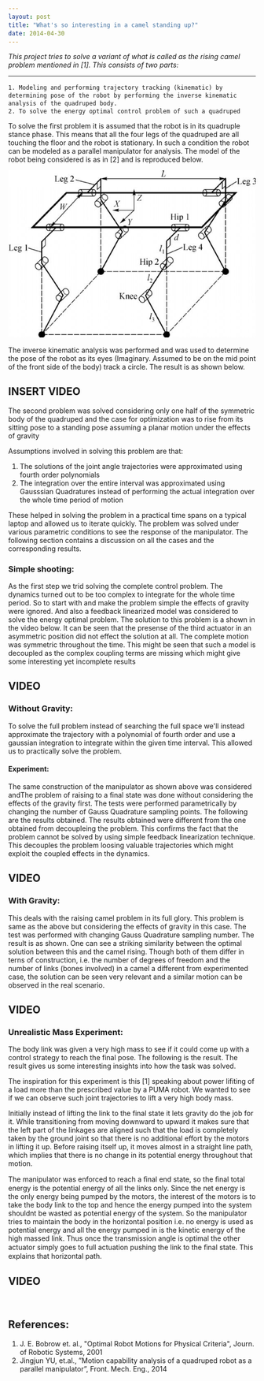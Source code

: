 ```yaml
---
layout: post
title: "What's so interesting in a camel standing up?"
date: 2014-04-30
---
```


*This project tries to solve a variant of what is called as the rising camel problem mentioned in [1]. This consists of two parts:*

***

    1. Modeling and performing trajectory tracking (kinematic) by determining pose of the robot by performing the inverse kinematic analysis of the quadruped body.
    2. To solve the energy optimal control problem of such a quadruped

To solve the first problem it is assumed that the robot is in its quadruple stance phase. This means that all the four legs of the quadruped are all touching the fIoor and the robot is stationary. In such a condition the robot can be modeled as a parallel manipulator for analysis.
The model of the robot being considered is as in [2] and is reproduced below.

![Kinematic Diagram](/images/post1/Kine_diag.jpg)

The inverse kinematic analysis was performed and was used to determine the pose of the robot as its eyes (Imaginary. Assumed to be on the mid point of the front side of the body) track a circle. The result is as shown below.

## INSERT VIDEO

The second problem was solved considering only one half of the symmetric body of the quadruped and the case for optimization was to rise from its sitting pose to a standing pose assuming a planar motion under the effects of gravity

Assumptions involved in solving this problem are that:

   1. The solutions of the joint angle trajectories were approximated using fourth order polynomials
   2. The integration over the entire interval was approximated using Gausssian Quadratures instead of performing the actual integration over the whole time period of motion

These helped in solving the problem in a practical time spans on a typical laptop and allowed us to iterate quickly. The problem was solved under various parametric conditions to see the response of the manipulator. The following section contains a discussion on all the cases and the corresponding results.

### Simple shooting:
As the first step we trid solving the complete control problem. The dynamics turned out to be too complex to integrate for the whole time period. So to start with and make the problem simple the effects of gravity were ignored. And also a feedback linearized model was considered to solve the energy optimal problem. The solution to this problem is a shown in the video below. It can be seen that the presense of the third actuator in an asymmetric position did not effect the solution at all. The complete motion was symmetric throughout the time. This might be seen that such a model is decoupled as the complex coupling terms are missing which might give some interesting yet incomplete results

## VIDEO

### Without Gravity:
To solve the full problem instead of searching the full space we'll instead approximate the trajectory with a polynomial of fourth order and use a gaussian integration to integrate within the given time interval. This allowed us to practically solve the problem. 

#### Experiment: 
The same construction of the manipulator as shown above was considered andThe problem of raising to a final state was done without considering the effects of the gravity first. The tests were performed parametrically by changing the number of Gauss Quadrature sampling points. The following are the results obtained. The results obtained were different from the one obtained from decoupleing the problem. This confirms the fact that the problem cannot be solved by using simple feedback linearization technique. This decouples the problem loosing valuable trajectories which might exploit the coupled effects in the dynamics.

## VIDEO

### With Gravity:
This deals with the raising camel problem in its full glory. This problem is same as the above but considering the effects of gravity in this case. The test was performed with changing Gauss Quadrature sampling number. The result is as shown. One can see a striking similarity between the optimal solution between this and the camel rising. Though both of them differ in terns of construction, i.e. the number of degrees of freedom and the number of links (bones involved) in a camel a different from experimented case, the solution can be seen very relevant and a similar motion can be observed in the real scenario.

## VIDEO

### Unrealistic Mass Experiment:
 The body link was given a very high mass to see if it could come up with a control strategy to reach the final pose. The following is the result. The result gives us some interesting insights into how the task was solved.

The inspiration for this experiment is this [1] speaking about power lifiting of a load more than the prescribed value by a PUMA robot. We wanted to see if we can observe such joint trajectories to lift a very high body mass.

Initially instead of lifting the link to the final state it lets gravity do the job for it. While transitioning from moving downward to upward it makes sure that the left part of the linkages are aligned such that the load is completely taken by the ground joint so that there is no additional effort by the motors in lifting it up. Before raising itself up, it moves almost in a straight line path, which implies that there is no change in its potential energy throughout that motion.

The manipulator was enforced to reach a ﬁnal end state, so the ﬁnal total energy is the potential energy of all the links only. Since the net energy is the only energy being pumped by the motors, the interest of the motors is to take the body link to the top and hence the energy pumped into the system shouldnt be wasted as potential energy of the system. So the manipulator tries to maintain the body in the horizontal position i.e. no energy is used as potential energy and all the energy pumped in is the kinetic energy of the high massed link. Thus once the transmission angle is optimal the other actuator simply goes to full actuation pushing the link to the ﬁnal state. This explains that horizontal path.

## VIDEO

<br>

## **References**:
1. J. E. Bobrow et. al., "Optimal Robot Motions for Physical Criteria", Journ. of Robotic Systems, 2001
2. Jingjun YU, et.al., ”Motion capability analysis of a quadruped robot as a parallel manipulator”, Front. Mech. Eng., 2014
